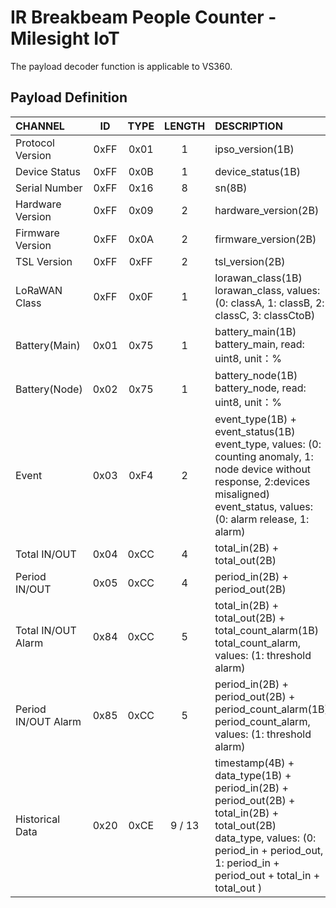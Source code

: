 # IR Breakbeam People Counter - Milesight IoT

The payload decoder function is applicable to VS360.

## Payload Definition

| CHANNEL             |  ID  | TYPE | LENGTH | DESCRIPTION                                                                                                                                                                                          |
| :------------------ | :--: | :--: | :----: | :--------------------------------------------------------------------------------------------------------------------------------------------------------------------------------------------------- |
| Protocol Version    | 0xFF | 0x01 |   1   | ipso_version(1B)                                                                                                                                                                                     |
| Device Status       | 0xFF | 0x0B |   1   | device_status(1B)                                                                                                                                                                                    |
| Serial Number       | 0xFF | 0x16 |   8   | sn(8B)                                                                                                                                                                                               |
| Hardware Version    | 0xFF | 0x09 |   2   | hardware_version(2B)                                                                                                                                                                                 |
| Firmware Version    | 0xFF | 0x0A |   2   | firmware_version(2B)                                                                                                                                                                                 |
| TSL Version         | 0xFF | 0xFF |   2   | tsl_version(2B)                                                                                                                                                                                      |
| LoRaWAN Class       | 0xFF | 0x0F |   1   | lorawan_class(1B)<br />lorawan_class, values: (0: classA, 1: classB, 2: classC, 3: classCtoB)                                                                                                        |
| Battery(Main)       | 0x01 | 0x75 |   1   | battery_main(1B)<br />battery_main, read: uint8, unit：%                                                                                                                                             |
| Battery(Node)       | 0x02 | 0x75 |   1   | battery_node(1B)<br />battery_node, read: uint8, unit：%                                                                                                                                             |
| Event               | 0x03 | 0xF4 |   2   | event_type(1B) + event_status(1B)<br />event_type, values: (0: counting anomaly, 1: node device without response, 2:devices misaligned)<br />event_status, values: (0: alarm release, 1: alarm)      |
| Total IN/OUT        | 0x04 | 0xCC |   4   | total_in(2B) + total_out(2B)                                                                                                                                                                         |
| Period IN/OUT       | 0x05 | 0xCC |   4   | period_in(2B) + period_out(2B)                                                                                                                                                                       |
| Total IN/OUT Alarm  | 0x84 | 0xCC |   5   | total_in(2B) + total_out(2B) + total_count_alarm(1B)<br />total_count_alarm, values: (1: threshold alarm)                                                                                            |
| Period IN/OUT Alarm | 0x85 | 0xCC |   5   | period_in(2B) + period_out(2B) + period_count_alarm(1B)<br />period_count_alarm, values: (1: threshold alarm)                                                                                        |
| Historical Data     | 0x20 | 0xCE | 9 / 13 | timestamp(4B) + data_type(1B) + period_in(2B) + period_out(2B) + total_in(2B) + total_out(2B)<br />data_type, values: (0: period_in + period_out, 1: period_in + period_out + total_in + total_out ) |